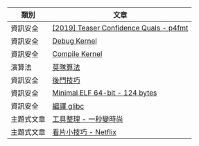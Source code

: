 | 類別 | 文章 |
| --- | --- |
| 資訊安全 | [[2019] Teaser Confidence Quals - p4fmt](/security/pwn/writeups/p4fmt) |
| 資訊安全 | [Debug Kernel](/security/pwn/debug-kernel) |
| 資訊安全 | [Compile Kernel](/security/pwn/compile-kernel) |
| 演算法 | [莫隊算法](/algorithm/mo/) |
| 資訊安全 | [後門技巧](/security/pwn/backdoor/) |
| 資訊安全 | [Minimal ELF 64-bit - 124 bytes](/security/pwn/minimal-elf/) |
| 資訊安全 | [編譯 glibc](/security/pwn/compile-glibc/)
| 主題式文章 | [工具整理 - 一秒變時尚](/topics/tools/) |
| 主題式文章 | [看片小技巧 - Netflix](/topics/netflix/) |
